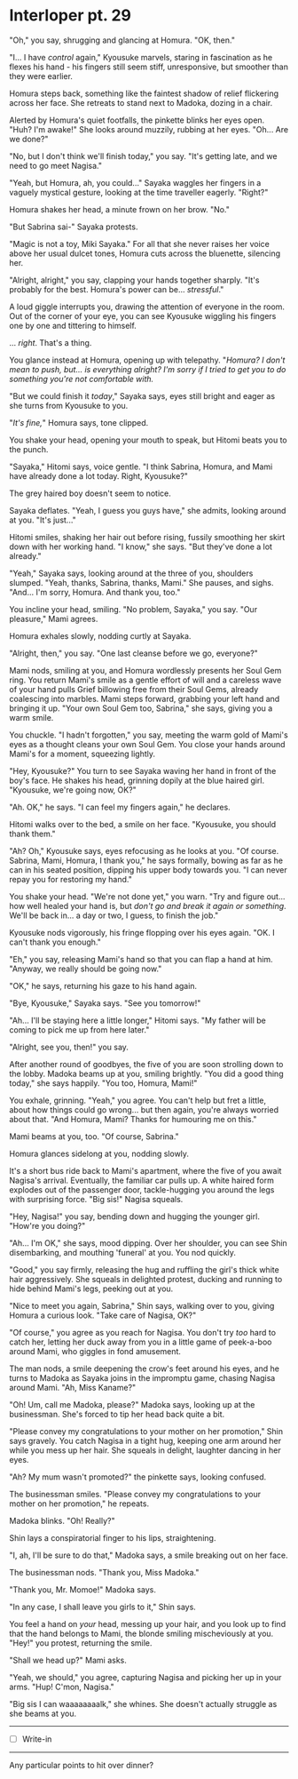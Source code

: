 # Interloper pt. 29

"Oh," you say, shrugging and glancing at Homura. "OK, then."

"I... I have *control* again," Kyousuke marvels, staring in fascination as he flexes his hand - his fingers still seem stiff, unresponsive, but smoother than they were earlier.

Homura steps back, something like the faintest shadow of relief flickering across her face. She retreats to stand next to Madoka, dozing in a chair.

Alerted by Homura's quiet footfalls, the pinkette blinks her eyes open. "Huh? I'm awake!" She looks around muzzily, rubbing at her eyes. "Oh... Are we done?"

"No, but I don't think we'll finish today," you say. "It's getting late, and we need to go meet Nagisa."

"Yeah, but Homura, ah, you could..." Sayaka waggles her fingers in a vaguely mystical gesture, looking at the time traveller eagerly. "Right?"

Homura shakes her head, a minute frown on her brow. "No."

"But Sabrina sai-" Sayaka protests.

"Magic is not a toy, Miki Sayaka." For all that she never raises her voice above her usual dulcet tones, Homura cuts across the bluenette, silencing her.

"Alright, alright," you say, clapping your hands together sharply. "It's probably for the best. Homura's power can be... *stressful*."

A loud giggle interrupts you, drawing the attention of everyone in the room. Out of the corner of your eye, you can see Kyousuke wiggling his fingers one by one and tittering to himself.

... *right*. That's a thing.

You glance instead at Homura, opening up with telepathy. "*Homura? I don't mean to push, but... is everything alright? I'm sorry if I tried to get you to do something you're not comfortable with.*

"But we could finish it *today*," Sayaka says, eyes still bright and eager as she turns from Kyousuke to you.

"*It's fine,*" Homura says, tone clipped.

You shake your head, opening your mouth to speak, but Hitomi beats you to the punch.

"Sayaka," Hitomi says, voice gentle. "I think Sabrina, Homura, and Mami have already done a lot today. Right, Kyousuke?"

The grey haired boy doesn't seem to notice.

Sayaka deflates. "Yeah, I guess you guys have," she admits, looking around at you. "It's just..."

Hitomi smiles, shaking her hair out before rising, fussily smoothing her skirt down with her working hand. "I know," she says. "But they've done a lot already."

"Yeah," Sayaka says, looking around at the three of you, shoulders slumped. "Yeah, thanks, Sabrina, thanks, Mami." She pauses, and sighs. "And... I'm sorry, Homura. And thank you, too."

You incline your head, smiling. "No problem, Sayaka," you say. "Our pleasure," Mami agrees.

Homura exhales slowly, nodding curtly at Sayaka.

"Alright, then," you say. "One last cleanse before we go, everyone?"

Mami nods, smiling at you, and Homura wordlessly presents her Soul Gem ring. You return Mami's smile as a gentle effort of will and a careless wave of your hand pulls Grief billowing free from their Soul Gems, already coalescing into marbles. Mami steps forward, grabbing your left hand and bringing it up. "Your own Soul Gem too, Sabrina," she says, giving you a warm smile.

You chuckle. "I hadn't forgotten," you say, meeting the warm gold of Mami's eyes as a thought cleans your own Soul Gem. You close your hands around Mami's for a moment, squeezing lightly.

"Hey, Kyousuke?" You turn to see Sayaka waving her hand in front of the boy's face. He shakes his head, grinning dopily at the blue haired girl. "Kyousuke, we're going now, OK?"

"Ah. OK," he says. "I can feel my fingers again," he declares.

Hitomi walks over to the bed, a smile on her face. "Kyousuke, you should thank them."

"Ah? Oh," Kyousuke says, eyes refocusing as he looks at you. "Of course. Sabrina, Mami, Homura, I thank you," he says formally, bowing as far as he can in his seated position, dipping his upper body towards you. "I can never repay you for restoring my hand."

You shake your head. "We're not done yet," you warn. "Try and figure out... how well healed your hand is, but *don't go and break it again or something*. We'll be back in... a day or two, I guess, to finish the job."

Kyousuke nods vigorously, his fringe flopping over his eyes again. "OK. I can't thank you enough."

"Eh," you say, releasing Mami's hand so that you can flap a hand at him. "Anyway, we really should be going now."

"OK," he says, returning his gaze to his hand again.

"Bye, Kyousuke," Sayaka says. "See you tomorrow!"

"Ah... I'll be staying here a little longer," Hitomi says. "My father will be coming to pick me up from here later."

"Alright, see you, then!" you say.

After another round of goodbyes, the five of you are soon strolling down to the lobby. Madoka beams up at you, smiling brightly. "You did a good thing today," she says happily. "You too, Homura, Mami!"

You exhale, grinning. "Yeah," you agree. You can't help but fret a little, about how things could go wrong... but then again, you're always worried about that. "And Homura, Mami? Thanks for humouring me on this."

Mami beams at you, too. "Of course, Sabrina."

Homura glances sidelong at you, nodding slowly.

It's a short bus ride back to Mami's apartment, where the five of you await Nagisa's arrival. Eventually, the familiar car pulls up. A white haired form explodes out of the passenger door, tackle-hugging you around the legs with surprising force. "Big sis!" Nagisa squeals.

"Hey, Nagisa!" you say, bending down and hugging the younger girl. "How're you doing?"

"Ah... I'm OK," she says, mood dipping. Over her shoulder, you can see Shin disembarking, and mouthing 'funeral' at you. You nod quickly.

"Good," you say firmly, releasing the hug and ruffling the girl's thick white hair aggressively. She squeals in delighted protest, ducking and running to hide behind Mami's legs, peeking out at you.

"Nice to meet you again, Sabrina," Shin says, walking over to you, giving Homura a curious look. "Take care of Nagisa, OK?"

"Of course," you agree as you reach for Nagisa. You don't try *too* hard to catch her, letting her duck away from you in a little game of peek-a-boo around Mami, who giggles in fond amusement.

The man nods, a smile deepening the crow's feet around his eyes, and he turns to Madoka as Sayaka joins in the impromptu game, chasing Nagisa around Mami. "Ah, Miss Kaname?"

"Oh! Um, call me Madoka, please?" Madoka says, looking up at the businessman. She's forced to tip her head back quite a bit.

"Please convey my congratulations to your mother on her promotion," Shin says gravely. You catch Nagisa in a tight hug, keeping one arm around her while you mess up her hair. She squeals in delight, laughter dancing in her eyes.

"Ah? My mum wasn't promoted?" the pinkette says, looking confused.

The businessman smiles. "Please convey my congratulations to your mother on her promotion," he repeats.

Madoka blinks. "Oh! Really?"

Shin lays a conspiratorial finger to his lips, straightening.

"I, ah, I'll be sure to do that," Madoka says, a smile breaking out on her face.

The businessman nods. "Thank you, Miss Madoka."

"Thank you, Mr. Momoe!" Madoka says.

"In any case, I shall leave you girls to it," Shin says.

You feel a hand on *your* head, messing up your hair, and you look up to find that the hand belongs to Mami, the blonde smiling mischeviously at you. "Hey!" you protest, returning the smile.

"Shall we head up?" Mami asks.

"Yeah, we should," you agree, capturing Nagisa and picking her up in your arms. "Hup! C'mon, Nagisa."

"Big sis I can waaaaaaaalk," she whines. She doesn't actually struggle as she beams at you.

---

- [ ] Write-in

---

Any particular points to hit over dinner?
